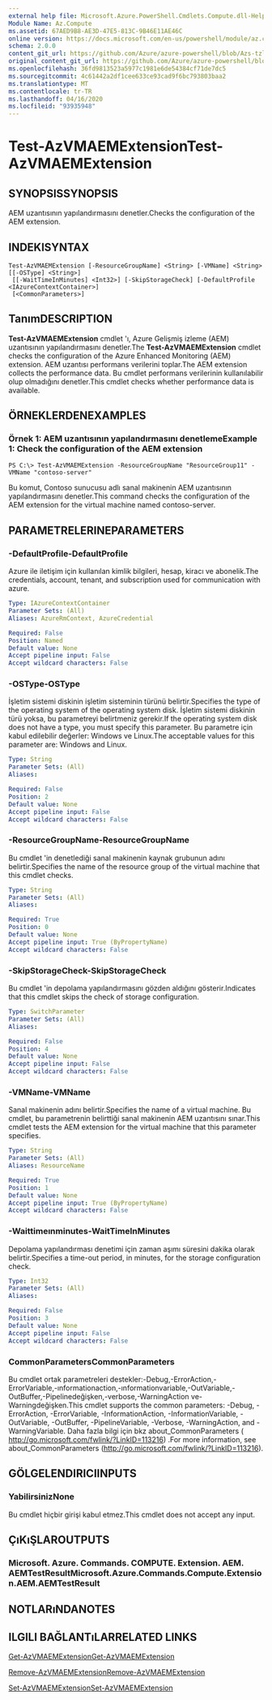 ```yaml
---
external help file: Microsoft.Azure.PowerShell.Cmdlets.Compute.dll-Help-Help.xml
Module Name: Az.Compute
ms.assetid: 67AED9B8-AE3D-47E5-813C-9B46E11AE46C
online version: https://docs.microsoft.com/en-us/powershell/module/az.compute/test-azvmaemextension
schema: 2.0.0
content_git_url: https://github.com/Azure/azure-powershell/blob/Azs-tzl/src/Compute/Compute/help/Test-AzVMAEMExtension.md
original_content_git_url: https://github.com/Azure/azure-powershell/blob/Azs-tzl/src/Compute/Compute/help/Test-AzVMAEMExtension.md
ms.openlocfilehash: 36fd9813523a5977c1981e6de54384cf71de7dc5
ms.sourcegitcommit: 4c61442a2df1cee633ce93cad9f6bc793803baa2
ms.translationtype: MT
ms.contentlocale: tr-TR
ms.lasthandoff: 04/16/2020
ms.locfileid: "93935948"
---
```

# <span data-ttu-id="7daa0-101">Test-AzVMAEMExtension</span><span class="sxs-lookup"><span data-stu-id="7daa0-101">Test-AzVMAEMExtension</span></span>

## <span data-ttu-id="7daa0-102">SYNOPSIS</span><span class="sxs-lookup"><span data-stu-id="7daa0-102">SYNOPSIS</span></span>
<span data-ttu-id="7daa0-103">AEM uzantısının yapılandırmasını denetler.</span><span class="sxs-lookup"><span data-stu-id="7daa0-103">Checks the configuration of the AEM extension.</span></span>

## <span data-ttu-id="7daa0-104">INDEKI</span><span class="sxs-lookup"><span data-stu-id="7daa0-104">SYNTAX</span></span>

```
Test-AzVMAEMExtension [-ResourceGroupName] <String> [-VMName] <String> [[-OSType] <String>]
 [[-WaitTimeInMinutes] <Int32>] [-SkipStorageCheck] [-DefaultProfile <IAzureContextContainer>]
 [<CommonParameters>]
```

## <span data-ttu-id="7daa0-105">Tanım</span><span class="sxs-lookup"><span data-stu-id="7daa0-105">DESCRIPTION</span></span>
<span data-ttu-id="7daa0-106">**Test-AzVMAEMExtension** cmdlet 'ı, Azure Gelişmiş izleme (AEM) uzantısının yapılandırmasını denetler.</span><span class="sxs-lookup"><span data-stu-id="7daa0-106">The **Test-AzVMAEMExtension** cmdlet checks the configuration of the Azure Enhanced Monitoring (AEM) extension.</span></span>
<span data-ttu-id="7daa0-107">AEM uzantısı performans verilerini toplar.</span><span class="sxs-lookup"><span data-stu-id="7daa0-107">The AEM extension collects the performance data.</span></span>
<span data-ttu-id="7daa0-108">Bu cmdlet performans verilerinin kullanılabilir olup olmadığını denetler.</span><span class="sxs-lookup"><span data-stu-id="7daa0-108">This cmdlet checks whether performance data is available.</span></span>

## <span data-ttu-id="7daa0-109">ÖRNEKLERDEN</span><span class="sxs-lookup"><span data-stu-id="7daa0-109">EXAMPLES</span></span>

### <span data-ttu-id="7daa0-110">Örnek 1: AEM uzantısının yapılandırmasını denetleme</span><span class="sxs-lookup"><span data-stu-id="7daa0-110">Example 1: Check the configuration of the AEM extension</span></span>
```
PS C:\> Test-AzVMAEMExtension -ResourceGroupName "ResourceGroup11" -VMName "contoso-server"
```

<span data-ttu-id="7daa0-111">Bu komut, Contoso sunucusu adlı sanal makinenin AEM uzantısının yapılandırmasını denetler.</span><span class="sxs-lookup"><span data-stu-id="7daa0-111">This command checks the configuration of the AEM extension for the virtual machine named contoso-server.</span></span>

## <span data-ttu-id="7daa0-112">PARAMETRELERINE</span><span class="sxs-lookup"><span data-stu-id="7daa0-112">PARAMETERS</span></span>

### <span data-ttu-id="7daa0-113">-DefaultProfile</span><span class="sxs-lookup"><span data-stu-id="7daa0-113">-DefaultProfile</span></span>
<span data-ttu-id="7daa0-114">Azure ile iletişim için kullanılan kimlik bilgileri, hesap, kiracı ve abonelik.</span><span class="sxs-lookup"><span data-stu-id="7daa0-114">The credentials, account, tenant, and subscription used for communication with azure.</span></span>

```yaml
Type: IAzureContextContainer
Parameter Sets: (All)
Aliases: AzureRmContext, AzureCredential

Required: False
Position: Named
Default value: None
Accept pipeline input: False
Accept wildcard characters: False
```

### <span data-ttu-id="7daa0-115">-OSType</span><span class="sxs-lookup"><span data-stu-id="7daa0-115">-OSType</span></span>
<span data-ttu-id="7daa0-116">İşletim sistemi diskinin işletim sisteminin türünü belirtir.</span><span class="sxs-lookup"><span data-stu-id="7daa0-116">Specifies the type of the operating system of the operating system disk.</span></span>
<span data-ttu-id="7daa0-117">İşletim sistemi diskinin türü yoksa, bu parametreyi belirtmeniz gerekir.</span><span class="sxs-lookup"><span data-stu-id="7daa0-117">If the operating system disk does not have a type, you must specify this parameter.</span></span>
<span data-ttu-id="7daa0-118">Bu parametre için kabul edilebilir değerler: Windows ve Linux.</span><span class="sxs-lookup"><span data-stu-id="7daa0-118">The acceptable values for this parameter are: Windows and Linux.</span></span>

```yaml
Type: String
Parameter Sets: (All)
Aliases: 

Required: False
Position: 2
Default value: None
Accept pipeline input: False
Accept wildcard characters: False
```

### <span data-ttu-id="7daa0-119">-ResourceGroupName</span><span class="sxs-lookup"><span data-stu-id="7daa0-119">-ResourceGroupName</span></span>
<span data-ttu-id="7daa0-120">Bu cmdlet 'in denetlediği sanal makinenin kaynak grubunun adını belirtir.</span><span class="sxs-lookup"><span data-stu-id="7daa0-120">Specifies the name of the resource group of the virtual machine that this cmdlet checks.</span></span>

```yaml
Type: String
Parameter Sets: (All)
Aliases: 

Required: True
Position: 0
Default value: None
Accept pipeline input: True (ByPropertyName)
Accept wildcard characters: False
```

### <span data-ttu-id="7daa0-121">-SkipStorageCheck</span><span class="sxs-lookup"><span data-stu-id="7daa0-121">-SkipStorageCheck</span></span>
<span data-ttu-id="7daa0-122">Bu cmdlet 'in depolama yapılandırmasını gözden aldığını gösterir.</span><span class="sxs-lookup"><span data-stu-id="7daa0-122">Indicates that this cmdlet skips the check of storage configuration.</span></span>

```yaml
Type: SwitchParameter
Parameter Sets: (All)
Aliases: 

Required: False
Position: 4
Default value: None
Accept pipeline input: False
Accept wildcard characters: False
```

### <span data-ttu-id="7daa0-123">-VMName</span><span class="sxs-lookup"><span data-stu-id="7daa0-123">-VMName</span></span>
<span data-ttu-id="7daa0-124">Sanal makinenin adını belirtir.</span><span class="sxs-lookup"><span data-stu-id="7daa0-124">Specifies the name of a virtual machine.</span></span>
<span data-ttu-id="7daa0-125">Bu cmdlet, bu parametrenin belirttiği sanal makinenin AEM uzantısını sınar.</span><span class="sxs-lookup"><span data-stu-id="7daa0-125">This cmdlet tests the AEM extension for the virtual machine that this parameter specifies.</span></span>

```yaml
Type: String
Parameter Sets: (All)
Aliases: ResourceName

Required: True
Position: 1
Default value: None
Accept pipeline input: True (ByPropertyName)
Accept wildcard characters: False
```

### <span data-ttu-id="7daa0-126">-Waittimeınminutes</span><span class="sxs-lookup"><span data-stu-id="7daa0-126">-WaitTimeInMinutes</span></span>
<span data-ttu-id="7daa0-127">Depolama yapılandırması denetimi için zaman aşımı süresini dakika olarak belirtir.</span><span class="sxs-lookup"><span data-stu-id="7daa0-127">Specifies a time-out period, in minutes, for the storage configuration check.</span></span>

```yaml
Type: Int32
Parameter Sets: (All)
Aliases: 

Required: False
Position: 3
Default value: None
Accept pipeline input: False
Accept wildcard characters: False
```

### <span data-ttu-id="7daa0-128">CommonParameters</span><span class="sxs-lookup"><span data-stu-id="7daa0-128">CommonParameters</span></span>
<span data-ttu-id="7daa0-129">Bu cmdlet ortak parametreleri destekler:-Debug,-ErrorAction,-ErrorVariable,-ınformationaction,-ınformationvariable,-OutVariable,-OutBuffer,-Pipelinedeğişken,-verbose,-WarningAction ve-Warningdeğişken.</span><span class="sxs-lookup"><span data-stu-id="7daa0-129">This cmdlet supports the common parameters: -Debug, -ErrorAction, -ErrorVariable, -InformationAction, -InformationVariable, -OutVariable, -OutBuffer, -PipelineVariable, -Verbose, -WarningAction, and -WarningVariable.</span></span> <span data-ttu-id="7daa0-130">Daha fazla bilgi için bkz about_CommonParameters ( http://go.microsoft.com/fwlink/?LinkID=113216) .</span><span class="sxs-lookup"><span data-stu-id="7daa0-130">For more information, see about_CommonParameters (http://go.microsoft.com/fwlink/?LinkID=113216).</span></span>

## <span data-ttu-id="7daa0-131">GÖLGELENDIRICI</span><span class="sxs-lookup"><span data-stu-id="7daa0-131">INPUTS</span></span>

### <span data-ttu-id="7daa0-132">Yabilirsiniz</span><span class="sxs-lookup"><span data-stu-id="7daa0-132">None</span></span>
<span data-ttu-id="7daa0-133">Bu cmdlet hiçbir girişi kabul etmez.</span><span class="sxs-lookup"><span data-stu-id="7daa0-133">This cmdlet does not accept any input.</span></span>

## <span data-ttu-id="7daa0-134">ÇıKıŞLAR</span><span class="sxs-lookup"><span data-stu-id="7daa0-134">OUTPUTS</span></span>

### <span data-ttu-id="7daa0-135">Microsoft. Azure. Commands. COMPUTE. Extension. AEM. AEMTestResult</span><span class="sxs-lookup"><span data-stu-id="7daa0-135">Microsoft.Azure.Commands.Compute.Extension.AEM.AEMTestResult</span></span>

## <span data-ttu-id="7daa0-136">NOTLARıNDA</span><span class="sxs-lookup"><span data-stu-id="7daa0-136">NOTES</span></span>

## <span data-ttu-id="7daa0-137">ILGILI BAĞLANTıLAR</span><span class="sxs-lookup"><span data-stu-id="7daa0-137">RELATED LINKS</span></span>

[<span data-ttu-id="7daa0-138">Get-AzVMAEMExtension</span><span class="sxs-lookup"><span data-stu-id="7daa0-138">Get-AzVMAEMExtension</span></span>](./Get-AzVMAEMExtension.md)

[<span data-ttu-id="7daa0-139">Remove-AzVMAEMExtension</span><span class="sxs-lookup"><span data-stu-id="7daa0-139">Remove-AzVMAEMExtension</span></span>](./Remove-AzVMAEMExtension.md)

[<span data-ttu-id="7daa0-140">Set-AzVMAEMExtension</span><span class="sxs-lookup"><span data-stu-id="7daa0-140">Set-AzVMAEMExtension</span></span>](./Set-AzVMAEMExtension.md)


